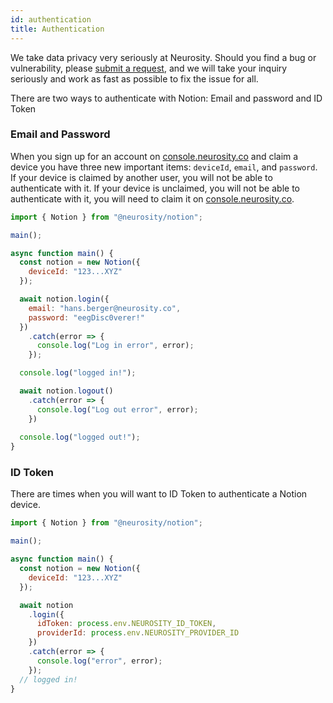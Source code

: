 ```yaml
---
id: authentication
title: Authentication
---
```

We take data privacy very seriously at Neurosity. Should you find a bug or vulnerability, please [submit a request](support.neurosity.co), and we will take your inquiry seriously and work as fast as possible to fix the issue for all.

There are two ways to authenticate with Notion: Email and password and ID Token 

### Email and Password

When you sign up for an account on [console.neurosity.co](https://console.neurosity.co/) and claim a device you have three new important items: `deviceId`, `email`, and `password`. If your device is claimed by another user, you will not be able to authenticate with it. If your device is unclaimed, you will not be able to authenticate with it, you will need to claim it on [console.neurosity.co](https://console.neurosity.co/).

```js
import { Notion } from "@neurosity/notion";

main();

async function main() {
  const notion = new Notion({
    deviceId: "123...XYZ"
  });

  await notion.login({
    email: "hans.berger@neurosity.co",
    password: "eegDisc0verer!"
  })
    .catch(error => {
      console.log("Log in error", error);
    });

  console.log("logged in!");

  await notion.logout()
    .catch(error => {
      console.log("Log out error", error);
    })
  
  console.log("logged out!");
}
```

### ID Token

There are times when you will want to ID Token to authenticate a Notion device. 

```js
import { Notion } from "@neurosity/notion";

main();

async function main() {
  const notion = new Notion({
    deviceId: "123...XYZ"
  });

  await notion
    .login({
      idToken: process.env.NEUROSITY_ID_TOKEN,
      providerId: process.env.NEUROSITY_PROVIDER_ID
    })
    .catch(error => {
      console.log("error", error);
    });
  // logged in!
}
```
